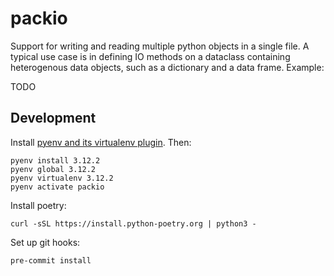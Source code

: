 # packio

Support for writing and reading multiple python objects in a single file. A typical use case is in defining IO methods on a dataclass containing heterogenous data objects, such as a dictionary and a data frame. Example:

TODO

## Development

Install [pyenv and its virtualenv plugin](https://github.com/pyenv/pyenv-virtualenv). Then:
```
pyenv install 3.12.2
pyenv global 3.12.2
pyenv virtualenv 3.12.2
pyenv activate packio
```

Install poetry:
```
curl -sSL https://install.python-poetry.org | python3 -
```

Set up git hooks:
```
pre-commit install
```
